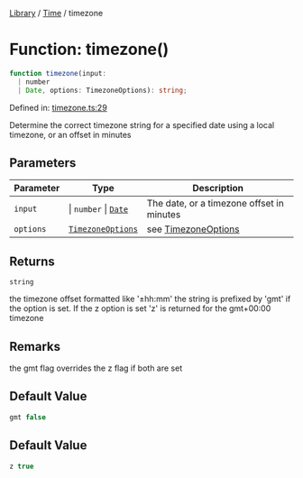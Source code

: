 <!-- markdownlint-disable -->
<!-- cspell: disable -->
[Library](../index.md) / [Time](./index.md) / timezone

# Function: timezone()

```ts
function timezone(input: 
  | number
  | Date, options: TimezoneOptions): string;
```

Defined in: [timezone.ts:29](https://github.com/technobuddha/library/blob/main/src/timezone.ts#L29)

Determine the correct timezone string for a specified date using a local timezone, or an offset in minutes

## Parameters

| Parameter | Type | Description |
| ------ | ------ | ------ |
| `input` | \| `number` \| [`Date`](https://developer.mozilla.org/docs/Web/JavaScript/Reference/Global_Objects/Date) | The date, or a timezone offset in minutes |
| `options` | [`TimezoneOptions`](TimezoneOptions.md) | see [TimezoneOptions](TimezoneOptions.md) |

## Returns

`string`

the timezone offset formatted like '±hh:mm' the string is prefixed by 'gmt' if the option is set.  If the z option is set 'z' is returned for the
gmt+00:00 timezone

## Remarks

the gmt flag overrides the z flag if both are set

## Default Value

```ts
gmt false
```

## Default Value

```ts
z true
```

